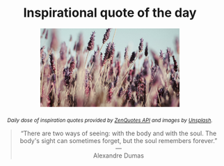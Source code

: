 
<div align="center">

# Inspirational quote of the day

<img src="./data/photo.jpeg" alt="Beautiful nature photo" width="320" height="180">

<sub><i>Daily dose of inspiration quotes provided by [ZenQuotes API](https://zenquotes.io/) and images by [Unsplash](https://unsplash.com/).</i></sub>


<blockquote>&ldquo;There are two ways of seeing: with the body and with the soul. The body's sight can sometimes forget, but the soul remembers forever.&rdquo; &mdash; <footer>Alexandre Dumas</footer></blockquote>

</div>
